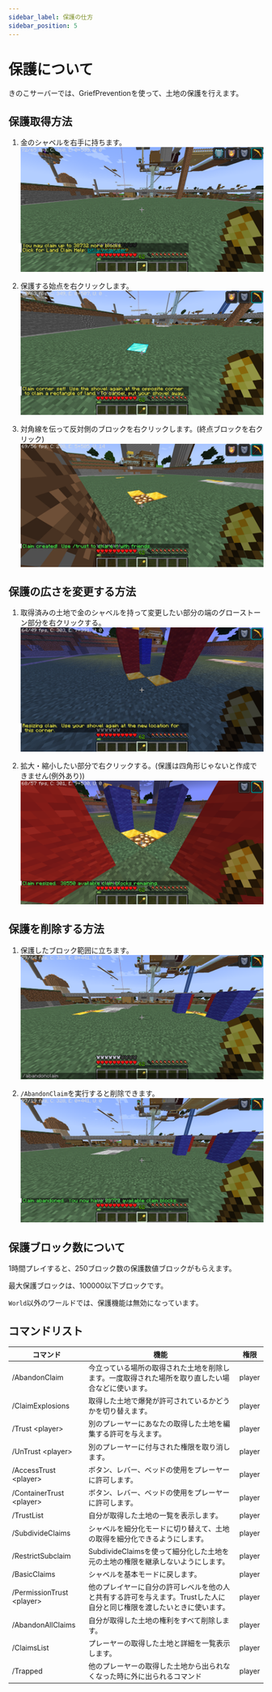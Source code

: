 ```yaml
---
sidebar_label: 保護の仕方
sidebar_position: 5
---
```

# 保護について
きのこサーバーでは、GriefPreventionを使って、土地の保護を行えます。

## 保護取得方法
1. 金のシャベルを右手に持ちます。
![](img/claim_1.png) 

2. 保護する始点を右クリックします。
![](img/claim_2.png)

3. 対角線を伝って反対側のブロックを右クリックします。(終点ブロックを右クリック)
![](img/claim_3.png)

## 保護の広さを変更する方法
1. 取得済みの土地で金のシャベルを持って変更したい部分の端のグローストーン部分を右クリックする。
![](img/claim_change_1.png)

2. 拡大・縮小したい部分で右クリックする。(保護は四角形じゃないと作成できません(例外あり))
![](img/claim_change_2.png)


## 保護を削除する方法
1. 保護したブロック範囲に立ちます。
![](img/claim_delete_1.png)

2. `/AbandonClaim`を実行すると削除できます。
![](img/claim_delete_2.png)

## 保護ブロック数について
1時間プレイすると、250ブロック数の保護数値ブロックがもらえます。

最大保護ブロックは、100000以下ブロックです。

`World`以外のワールドでは、保護機能は無効になっています。

## コマンドリスト
|コマンド|機能|権限|
| --- | --- | --- |
|/AbandonClaim|今立っている場所の取得された土地を削除します。一度取得された場所を取り直したい場合などに使います。|player|
|/ClaimExplosions|取得した土地で爆発が許可されているかどうかを切り替えます。|player|
|/Trust \<player>|別のプレーヤーにあなたの取得した土地を編集する許可を与えます。|player|
|/UnTrust \<player>|別のプレーヤーに付与された権限を取り消します。|player|
|/AccessTrust \<player>|ボタン、レバー、ベッドの使用をプレーヤーに許可します。|player|
|/ContainerTrust \<player>|ボタン、レバー、ベッドの使用をプレーヤーに許可します。|player|
|/TrustList|自分が取得した土地の一覧を表示します。|player|
|/SubdivideClaims|シャベルを細分化モードに切り替えて、土地の取得を細分化できるようにします。|player|
|/RestrictSubclaim|SubdivideClaimsを使って細分化した土地を元の土地の権限を継承しないようにします。|player|
|/BasicClaims|シャベルを基本モードに戻します。|player|
|/PermissionTrust \<player>|他のプレイヤーに自分の許可レベルを他の人と共有する許可を与えます。Trustした人に自分と同じ権限を渡したいときに使います。|player|
|/AbandonAllClaims|自分が取得した土地の権利をすべて削除します。|player|
|/ClaimsList|プレーヤーの取得した土地と詳細を一覧表示します。|player|
|/Trapped|他のプレーヤーの取得した土地から出られなくなった時に外に出られるコマンド|player|